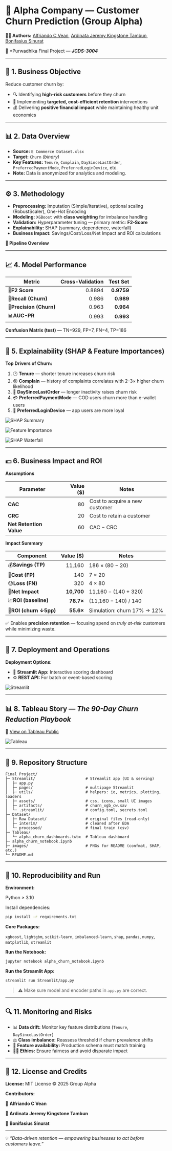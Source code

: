 

# 🏢 Alpha Company — Customer Churn Prediction (Group Alpha)

**👨‍💻 Authors:** [Alfriando C Vean](https://github.com/alfcvean), [Ardinata Jeremy Kingstone Tambun](https://github.com/ardinatatambun), [Bonifasius Sinurat](https://github.com/bonifasiusx)

📅 *Purwadhika Final Project — ***JCDS-3004***

---

## 🎯 1. Business Objective

Reduce customer churn by:

* 🔍 Identifying **high-risk customers** before they churn
* 🎯 Implementing **targeted, cost-efficient retention** interventions
* 💰 Delivering **positive financial impact** while maintaining healthy unit economics

---

## 📊 2. Data Overview

* **Source:** `E Commerce Dataset.xlsx`
* **Target:** `Churn` *(binary)*
* **Key Features:** `Tenure`, `Complain`, `DaySinceLastOrder`, `PreferredPaymentMode`, `PreferredLoginDevice`, etc.
* **Note:** Data is anonymized for analytics and modeling.

---

## ⚙️ 3. Methodology

* **Preprocessing:** Imputation (Simple/Iterative), optional scaling (RobustScaler), One-Hot Encoding
* **Modeling:** `XGBoost` with **class weighting** for imbalance handling
* **Validation:** Hyperparameter tuning — primary metric: **F2-Score**
* **Explainability:** SHAP (summary, dependence, waterfall)
* **Business Impact:** Savings/Cost/Loss/Net Impact and ROI calculations

**🧠 Pipeline Overview**

---

## 📈 4. Model Performance

| **Metric**              | **Cross-Validation** | **Test Set** |
| ----------------------------- | -------------------------: | -----------------: |
| 🧮**F2 Score**          |                     0.8894 |   **0.9759** |
| 🎯**Recall (Churn)**    |                      0.986 |    **0.989** |
| 🎯**Precision (Churn)** |                      0.963 |    **0.964** |
| 📊**AUC-PR**            |                      0.993 |    **0.993** |

**Confusion Matrix (test)** — TN=929, FP=7, FN=4, TP=186

---

## 🧩 5. Explainability (SHAP & Feature Importances)

**Top Drivers of Churn:**

1. 🕒 **Tenure** — shorter tenure increases churn risk
2. 😠 **Complain** — history of complaints correlates with 2–3× higher churn likelihood
3. 📆 **DaySinceLastOrder** — longer inactivity raises churn risk
4. 💳 **PreferredPaymentMode** — COD users churn more than e-wallet users
5. 📱 **PreferredLoginDevice** — app users are more loyal

![SHAP Summary](images/shap_summary.png)

![Feature Importance](images/feature_importance_bar.png)

![SHAP Waterfall](images/shap_waterfall.png)

---

## 💵 6. Business Impact and ROI

**Assumptions**

| Parameter                     | Value ($) | Notes                          |
| ----------------------------- | --------: | ------------------------------ |
| **CAC**                 |        80 | Cost to acquire a new customer |
| **CRC**                 |        20 | Cost to retain a customer      |
| **Net Retention Value** |        60 | CAC − CRC                     |

**Impact Summary**

| Component                     |        Value ($) | Notes                        |
| ----------------------------- | ---------------: | ---------------------------- |
| 💰**Savings (TP)**      |           11,160 | 186 × (80 − 20)            |
| 💸**Cost (FP)**         |              140 | 7 × 20                      |
| 😓**Loss (FN)**         |              320 | 4 × 80                      |
| 🧾**Net Impact**        | **10,700** | 11,160 − (140 + 320)        |
| 📈**ROI (baseline)**    | **78.7×** | (11,160 − 140) / 140        |
| 🔁**ROI (churn ↓5pp)** | **55.6×** | Simulation: churn 17% → 12% |

✅ Enables **precision retention** — focusing spend on *truly at-risk* customers while minimizing waste.

---

## 🚀 7. Deployment and Operations

**Deployment Options:**

* 🧭 **Streamlit App:** Interactive scoring dashboard
* ⚙️ **REST API:** For batch or event-based scoring

![Streamlit](images/streamlit_screenshot.png)

---

## 📊 8. Tableau Story — *The 90-Day Churn Reduction Playbook*

📍 [View on Tableau Public](https://public.tableau.com/views/alpha_churn_dashboards/The90-DayChurnReductionPlaybook?:language=en-US&publish=yes&:sid=&:redirect=auth&:display_count=n&:origin=viz_share_link)

![Tableau](images/tableau_story.png)

---

## 🧱 9. Repository Structure

```
Final Project/
├─ Streamlit/                      # Streamlit app (UI & serving)
│  ├─ app.py
│  ├─ pages/                       # multipage Streamlit
│  ├─ utils/                       # helpers: io, metrics, plotting, loaders
│  ├─ assets/                      # css, icons, small UI images
│  ├─ artifacts/                   # churn_xgb_cw.sav
│  └─ .streamlit/                  # config.toml, secrets.toml
├─ Dataset/
│  ├─ Raw Dataset/                 # original files (read-only)
│  ├─ interim/                     # cleaned after EDA
│  └─ processed/                   # final train (csv)
├─ Tableau/
│  └─ alpha_churn_dashboards.twbx  # Tableau dashboard   
├─ alpha_churn_notebook.ipynb
├─ images/                         # PNGs for README (confmat, SHAP, etc.)
└─ README.md
```

---

## 🧪 10. Reproducibility and Run

**Environment:**

Python ≥ 3.10

Install dependencies:

```bash
pip install -r requirements.txt
```

**Core Packages:**

`xgboost`, `lightgbm`, `scikit-learn`, `imbalanced-learn`, `shap`, `pandas`, `numpy`, `matplotlib`, `streamlit`

**Run the Notebook:**

```bash
jupyter notebook alpha_churn_notebook.ipynb
```

**Run the Streamlit App:**

```bash
streamlit run Streamlit/app.py
```

> ⚠️ Make sure model and encoder paths in `app.py` are correct.

---

## 🔍 11. Monitoring and Risks

* 📊 **Data drift:** Monitor key feature distributions (`Tenure`, `DaySinceLastOrder`)
* ⚖️ **Class imbalance:** Reassess threshold if churn prevalence shifts
* 🧱 **Feature availability:** Production schema must match training
* 🧑‍⚖️ **Ethics:** Ensure fairness and avoid disparate impact

---

## 🪪 12. License and Credits

**License:** MIT License © 2025 Group Alpha

**Contributors:**

👤 **Alfriando C Vean**

👤 **Ardinata Jeremy Kingstone Tambun**

👤 **Bonifasius Sinurat**

---

💡 *“Data-driven retention — empowering businesses to act before customers leave.”*
